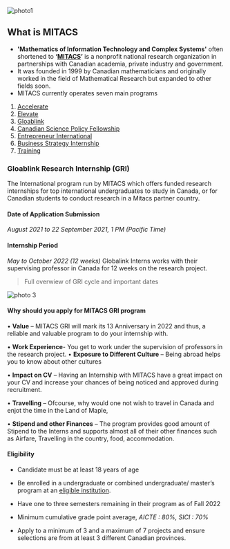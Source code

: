 
![photo1](https://user-images.githubusercontent.com/74143496/130051593-35c30a59-9181-41c8-b1c4-f4a5251d462c.png)

## What is MITACS
* **'Mathematics of Information Technology and Complex Systems'** often shortened to **‘[MITACS](https://www.mitacs.ca/en)’** is a nonprofit national research organization in partnerships with Canadian academia, private industry and government. 
* It was founded in 1999 by Canadian mathematicians and originally worked in the field of Mathematical Research but expanded to other fields soon.
* MITACS currently operates seven main programs 
1.	[Accelerate](https://www.mitacs.ca/en/programs/accelerate#student)
2.	[Elevate](https://www.mitacs.ca/en/programs/elevate#student) 
3.	[Gloablink](https://www.mitacs.ca/en/programs/globalink)
4.	[Canadian Science Policy Fellowship](https://www.mitacs.ca/en/programs/canadian-science-policy-fellowship)
5.	[Entrepreneur International](https://www.mitacs.ca/en/programs/entrepreneur-international)
6.	[Business Strategy Internship](https://www.mitacs.ca/en/programs/entrepreneur-international) 
7.	[Training](https://www.mitacs.ca/en/programs/training/about-training)

### Gloablink Research Internship (GRI)
The International program run by MITACS which offers funded research internships for top international undergraduates to study in Canada, or for Canadian students to conduct research in a Mitacs partner country.
#### Date of Application Submission
*August 2021 to 22 September 2021, 1 PM (Pacific Time)*
#### Internship Period
*May to October 2022 (12 weeks)*
Globalink Interns works with their supervising professor in Canada for 12 weeks on the research project.

> Full overwiew of GRI cycle and important dates

![photo 3](https://user-images.githubusercontent.com/74143496/130052560-15fb7af1-d8db-4249-9ebe-36fd16babd0d.png)


#### Why should you apply for MITACS GRI program
•	**Value** – MITACS GRI will mark its 13 Anniversary in 2022 and thus, a reliable and valuable program to do your internship with.

•	**Work Experience**- You get to work under the supervision of professors in the research project.
•	**Exposure to Different Culture** – Being abroad helps you to know about other cultures

•	**Impact on CV** – Having an Internship with MITACS have a great impact on your CV and increase your chances of being noticed and approved during recruitment.


•	**Travelling** – Ofcourse, why would one not wish to travel in Canada and enjot the time in the Land of Maple,

•	**Stipend and other Finances** – The program provides good amount of Stipend to the Interns and supports almost all of their other finances such as Airfare, Travelling in the country, food, accommodation.

#### Eligibility
*	Candidate must be at least 18 years of age
* Be enrolled in a undergraduate or combined undergraduate/ master’s program at an [eligible institution](https://www.mitacs.ca/en/globalink-research-internship-2022-eligible-universities). 
*	Have one to three semesters remaining in their program as of Fall 2022
*	Minimum cumulative grade point average, *AICTE : 80%, SICI : 70%*

*	Apply to a minimum of 3 and a maximum of 7 projects and ensure selections are from at least 3 different Canadian provinces.





























